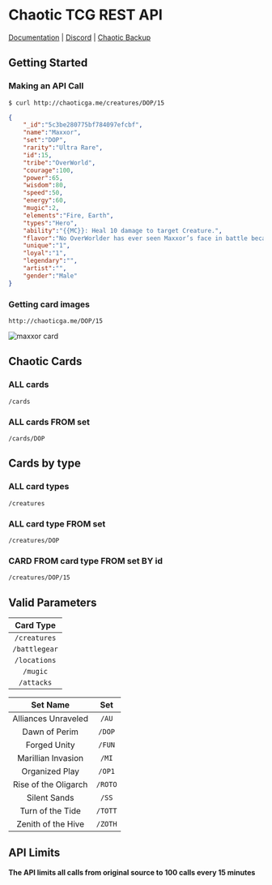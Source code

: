 # Chaotic TCG REST API

[Documentation](http://chaoticga.me/)
|
[Discord](https://discord.gg/Q4dTBaw)
|
[Chaotic Backup](http://chaoticbackup.forumotion.com/)

## Getting Started

### Making an API Call

```sh
$ curl http://chaoticga.me/creatures/DOP/15
```

```json
{
    "_id":"5c3be280775bf784097efcbf",
    "name":"Maxxor",
    "set":"DOP",
    "rarity":"Ultra Rare",
    "id":15,
    "tribe":"OverWorld",
    "courage":100,
    "power":65,
    "wisdom":80,
    "speed":50,
    "energy":60,
    "mugic":2,
    "elements":"Fire, Earth",
    "types":"Hero",
    "ability":"{{MC}}: Heal 10 damage to target Creature.",
    "flavor":"No OverWorlder has ever seen Maxxor’s face in battle because he is always in the frontline, leading the charge!","brainwashed":"",
    "unique":"1",
    "loyal":"1",
    "legendary":"",
    "artist":"",
    "gender":"Male"
}
```

### Getting card images

```http://chaoticga.me/DOP/15```

![maxxor card](./assets/DOP/15.png "maxxor card")

## Chaotic Cards

### ALL cards

```/cards```

### ALL cards FROM set

```/cards/DOP```

## Cards by type

### ALL card types

```/creatures```

### ALL card type FROM set

```/creatures/DOP```

### CARD FROM card type FROM set BY id

```/creatures/DOP/15```

## Valid Parameters

|Card Type|
|:-:|
|```/creatures```|
|```/battlegear```|
|```/locations```|
|```/mugic```|
|```/attacks```|

|Set Name|Set|
|:-:|:-:|
|Alliances Unraveled|```/AU```|
|Dawn of Perim|```/DOP```|
|Forged Unity|```/FUN```|
|Marillian Invasion|```/MI```|
|Organized Play|```/OP1```|
|Rise of the Oligarch|```/ROTO```|
|Silent Sands|```/SS```|
|Turn of the Tide|```/TOTT```|
|Zenith of the Hive|```/ZOTH```|

## API Limits

**The API limits all calls from original source to 100 calls every 15 minutes**